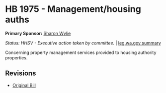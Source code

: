 # HB 1975 - Management/housing auths
**Primary Sponsor:** [Sharon Wylie](/person/leg/sharon.wylie.md)

*Status: HHSV - Executive action taken by committee.* | [leg.wa.gov summary](https://app.leg.wa.gov/billsummary?BillNumber=1975&Year=2021)

Concerning property management services provided to housing authority properties.

## Revisions
* [Original Bill](1/)